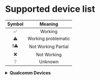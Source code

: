 # Supported device list

| Symbol | Meaning      |
|:------:|:------------:|
| ✅     | Working     |
| ⚠️     | Working problematic |
| ❗⚠️   | Not Working Partial |
| ❌     | Not Working |
| ❔     | Unknown     |

<details>
<summary><b><strong>Qualcomm Devices</strong></b></summary>

<br>

<details>
<summary><b><strong>Snapdragon 660 Devices</strong></b></summary>

<br>

<details>
<summary><b><strong>Xiaomi Devices</strong></b></summary>

## Xiaomi Redmi Note 7 (lavender)

<img align="right" src="Resources/Photos/xiaomi-lavender.jpg" width="1000" alt="Preview">


### Support Status

<table>
<tr><td>

| Feature              | Description   | State |
|:---------------------|:--------------|:-----:|
| Internal Storage     |               | ✅    |
| Side Buttons         |               | ✅    |
| Proximity Sensor     |               | ❌    |
| Light Sensor         |               | ❌    |
| Accelerometer Sensor |               | ✅    |
| Compass Sensor       |               | ❌    | 
| Gyroscope Sensor     |               | ❌    |
| Fingerprint Sensor   |               | ❌    |
| NFC Sensor           |               | ❌    |
| Temperature Sensor   |               | ✅    |
| Battery              |               | ✅    |
| USB Host Mode        |               | ⚠️    |
| USB Device Mode      |               | ✅    |
| USB Power Delivery   |               | ❌    |
| Charging             |               | ✅    |
| WLAN                 |               | ⚠️    |
| CPU                  |               | ✅    |
| Touchscreen          |               | ✅    |
| Bluetooth            |               | ⚠️    |
| GPS                  |               | ❌    |
| Speakers             |               | ❌    |
| Microphone           |               | ❌    |
| GPU                  |               | ✅    |
| Camera               |               | ❌    |
| Flashlight           |               | ✅    |
| Mobile Data          |               | ❗⚠️  |
| Display              |               | ✅    | 
| Vibration            |               | ✅    |

</td></tr>
</table>

</br>

</br>
